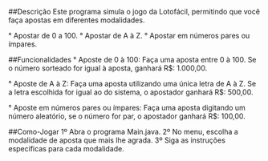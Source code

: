 ##Descrição
Este programa simula o jogo da Lotofácil, permitindo que você faça apostas em diferentes modalidades.

° Apostar de 0 a 100. ° Apostar de A à Z. ° Apostar em números pares ou ímpares.

##Funcionalidades
° Aposte de 0 à 100: Faça uma aposta entre 0 à 100. Se o número sorteado for igual à aposta, ganhará R$: 1.000,00.

° Aposte de A à Z: Faça uma aposta utilizando uma única letra de A à Z. Se a letra escolhida for igual ao do sistema, o apostador ganhará R$: 500,00.

° Aposte em números pares ou ímpares: Faça uma aposta digitando um número aleatório, se o número for par, o apostador ganhará R$: 100,00.

##Como-Jogar
1º Abra o programa Main.java. 2º No menu, escolha a modalidade de aposta que mais lhe agrada. 3º Siga as instruções específicas para cada modalidade.